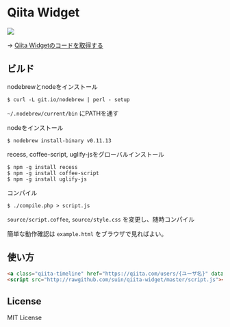 # Qiita Widget

![](https://raw.github.com/suin/qiita-widget/master/image.png)

→ [Qiita Widgetのコードを取得する](http://qiita-widget.suin.org/)

## ビルド

nodebrewとnodeをインストール

```
$ curl -L git.io/nodebrew | perl - setup
```

``~/.nodebrew/current/bin`` にPATHを通す

nodeをインストール

```
$ nodebrew install-binary v0.11.13
```

recess, coffee-script, uglify-jsをグローバルインストール

```
$ npm -g install recess
$ npm -g install coffee-script
$ npm -g install uglify-js
```

コンパイル

```
$ ./compile.php > script.js
```

``source/script.coffee``, ``source/style.css`` を変更し、随時コンパイル

簡単な動作確認は ``example.html`` をブラウザで見ればよい。

## 使い方

```html
<a class="qiita-timeline" href="https://qiita.com/users/{ユーザ名}" data-qiita-username="{ユーザ名}">{ユーザ名}のtips</a>
<script src="http://rawgithub.com/suin/qiita-widget/master/script.js"></script>
```

## License

MIT License
